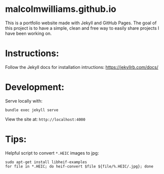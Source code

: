 # malcolmwilliams.github.io

This is a portfolio website made with Jekyll and GitHub Pages. The goal of this project is to have a simple, clean and free way to easily share projects I have been working on.

# Instructions:

Follow the Jekyll docs for installation intructions: https://jekyllrb.com/docs/

# Development:

Serve locally with:

```
bundle exec jekyll serve
```

View the site at: `http://localhost:4000`

# Tips:

Helpful script to convert `*.HEIC` images to jpg:

```
sudo apt-get install libheif-examples
for file in *.HEIC; do heif-convert $file ${file/%.HEIC/.jpg}; done
```
